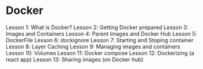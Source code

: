 # Docker

Lesson 1: What is Docker?
Lesson 2: Getting Docker prepared
Lesson 3: Images and Containers
Lesson 4: Parent Images and Docker Hub
Lesson 5: DockerFile
Lesson 6: dockignore
Lesson 7: Starting and Stoping container
Lesson 8: Layer Caching
Lesson 9: Managing images and containers
Lesson 10: Volumes
Lesson 11: Docker compose
Lesson 12: Dockerizing (a react app)
Lesson 13: Sharing images (on Docker hub)
